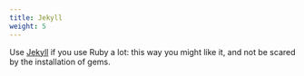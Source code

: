 ```yaml
---
title: Jekyll
weight: 5
---
```


Use [Jekyll](https://jekyllrb.com/) if you use Ruby a lot: this way you might like it, and not be scared 
by the installation of gems.